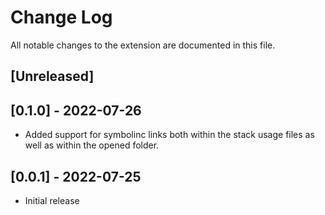 # Change Log

All notable changes to the extension are documented in this file.

<!-- Check [Keep a Changelog](http://keepachangelog.com/) for recommendations on how to structure this file. -->

## [Unreleased]

## [0.1.0] - 2022-07-26
- Added support for symbolinc links both within the stack usage files as well as within the opened folder.

## [0.0.1] - 2022-07-25

- Initial release
